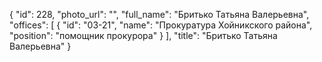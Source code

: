 {
    "id": 228,
    "photo_url": "",
    "full_name": "Бритько Татьяна Валерьевна",
    "offices": [
        {
            "id": "03-21",
            "name": "Прокуратура Хойникского района",
            "position": "помощник прокурора"
        }
    ],
    "title": "Бритько Татьяна Валерьевна"
}
